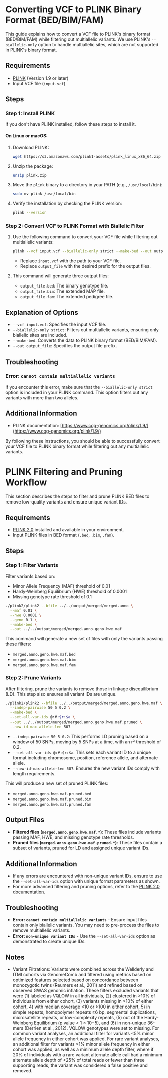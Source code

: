 # Converting VCF to PLINK Binary Format (BED/BIM/FAM)

This guide explains how to convert a VCF file to PLINK's binary format (BED/BIM/FAM) while filtering out multiallelic variants.
We use PLINK's `--biallelic-only` option to handle multiallelic sites, which are not supported in PLINK's binary format.

## Requirements

- [PLINK](https://www.cog-genomics.org/plink/2.0/) (Version 1.9 or later)
- Input VCF file (`input.vcf`)

## Steps

### Step 1: Install PLINK

If you don't have PLINK installed, follow these steps to install it.

#### On Linux or macOS:
1. Download PLINK:

    ```bash
    wget https://s3.amazonaws.com/plink1-assets/plink_linux_x86_64.zip -O plink.zip
    ```

2. Unzip the package:

    ```bash
    unzip plink.zip
    ```

3. Move the `plink` binary to a directory in your PATH (e.g., `/usr/local/bin`):

    ```bash
    sudo mv plink /usr/local/bin
    ```

4. Verify the installation by checking the PLINK version:

    ```bash
    plink --version
    ```

### Step 2: Convert VCF to PLINK Format with Biallelic Filter

1. Use the following command to convert your VCF file while filtering out multiallelic variants:

    ```bash
    plink --vcf input.vcf --biallelic-only strict --make-bed --out output_file
    ```

    - Replace `input.vcf` with the path to your VCF file.
    - Replace `output_file` with the desired prefix for the output files.

2. This command will generate three output files:
   - `output_file.bed`: The binary genotype file.
   - `output_file.bim`: The extended MAP file.
   - `output_file.fam`: The extended pedigree file.

## Explanation of Options

- `--vcf input.vcf`: Specifies the input VCF file.
- `--biallelic-only strict`: Filters out multiallelic variants, ensuring only biallelic sites are included.
- `--make-bed`: Converts the data to PLINK binary format (BED/BIM/FAM).
- `--out output_file`: Specifies the output file prefix.

## Troubleshooting

### Error: `cannot contain multiallelic variants`
If you encounter this error, make sure that the `--biallelic-only strict` option is included in your PLINK command. This option filters out any variants with more than two alleles.

## Additional Information

- PLINK documentation: [https://www.cog-genomics.org/plink/1.9/](https://www.cog-genomics.org/plink/1.9/)
  
By following these instructions, you should be able to successfully convert your VCF file to PLINK binary format while filtering out any multiallelic variants.

# PLINK Filtering and Pruning Workflow

This section describes the steps to filter and prune PLINK BED files to remove low-quality variants and ensure unique variant IDs.

## Requirements

- [PLINK 2.0](https://www.cog-genomics.org/plink/2.0/) installed and available in your environment.
- Input PLINK files in BED format (`.bed`, `.bim`, `.fam`).

## Steps

### Step 1: Filter Variants

Filter variants based on:
- Minor Allele Frequency (MAF) threshold of 0.01
- Hardy-Weinberg Equilibrium (HWE) threshold of 0.0001
- Missing genotype rate threshold of 0.1

```bash
./plink2/plink2 --bfile ../../output/merged/merged.anno \
  --maf 0.01 \
  --hwe 0.0001 \
  --geno 0.1 \
  --make-bed \
  --out ../../output/merged/merged.anno.geno.hwe.maf
```

This command will generate a new set of files with only the variants passing these filters:

- `merged.anno.geno.hwe.maf.bed`
- `merged.anno.geno.hwe.maf.bim`
- `merged.anno.geno.hwe.maf.fam`

### Step 2: Prune Variants

After filtering, prune the variants to remove those in linkage disequilibrium (LD). This step also ensures all variant IDs are unique.

```bash
./plink2/plink2 --bfile ../../output/merged/merged.anno.geno.hwe.maf \
  --indep-pairwise 50 5 0.2 \
  --make-bed \
  --set-all-var-ids @:#:$r:$a \
  --out ../../output/merged/merged.anno.geno.hwe.maf.pruned \
  --new-id-max-allele-len 507
```

- `--indep-pairwise 50 5 0.2`: This performs LD pruning based on a window of 50 SNPs, moving by 5 SNPs at a time, with an r² threshold of 0.2.
- `--set-all-var-ids @:#:$r:$a`: This sets each variant ID to a unique format including chromosome, position, reference allele, and alternate allele.
- `--new-id-max-allele-len 507`: Ensures the new variant IDs comply with length requirements.

This will produce a new set of pruned PLINK files:

- `merged.anno.geno.hwe.maf.pruned.bed`
- `merged.anno.geno.hwe.maf.pruned.bim`
- `merged.anno.geno.hwe.maf.pruned.fam`

## Output Files

- **Filtered files (`merged.anno.geno.hwe.maf.*`)**: These files include variants passing MAF, HWE, and missing genotype rate thresholds.
- **Pruned files (`merged.anno.geno.hwe.maf.pruned.*`)**: These files contain a subset of variants, pruned for LD and assigned unique variant IDs.

## Additional Information

- If any errors are encountered with non-unique variant IDs, ensure to use the `--set-all-var-ids` option with unique format parameters as shown.
- For more advanced filtering and pruning options, refer to the [PLINK 2.0 documentation](https://www.cog-genomics.org/plink/2.0/).

## Troubleshooting

- **Error: `cannot contain multiallelic variants`** - Ensure input files contain only biallelic variants. You may need to pre-process the files to remove multiallelic variants.
- **Error: `non-unique variant IDs`** - Use the `--set-all-var-ids` option as demonstrated to create unique IDs.

## Notes
- Variant Filtrations:
Variants were combined across the Wellderly and ITMI cohorts via GenomeComb and filtered using metrics based on optimized features selected based on concordance between monozygotic twins (Reumers et al., 2011) and refined based on observed GWAS genomic inflation. These filters excluded variants that were (1) labeled as VQLOW in all individuals, (2) clustered in >10% of individuals from either cohort, (3) variants missing in >10% of either cohort, 4) with median coverage <10 or >100 in either cohort, 5) in simple repeats, homopolymer repeats ≥6 bp, segmental duplications, microsatellite repeats, or low-complexity repeats, (5) out of the Hardy-Weinberg Equilibrium (p value < 1 × 10−5), and (6) in non-unique 36-mers (Derrien et al., 2012). VQLOW genotypes were set to missing. For common variant analyses, an additional filter for variants <5% minor allele frequency in either cohort was applied. For rare variant analyses, an additional filter for variants >1% minor allele frequency in either cohort was applied, as well as a minimum allele depth filter, where if 20% of individuals with a rare variant alternate allele call had a minimum alternate allele depth of <25% of total reads or fewer than three supporting reads, the variant was considered a false positive and removed.


